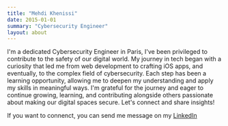 ```yaml
---
title: "Mehdi Khenissi"
date: 2015-01-01
summary: "Cybersecurity Engineer"
layout: about
---
```


I'm a dedicated Cybersecurity Engineer in Paris, I've been privileged to contribute to the safety of our digital world. My journey in tech began with a curiosity that led me from web development to crafting iOS apps, and eventually, to the complex field of cybersecurity. Each step has been a learning opportunity, allowing me to deepen my understanding and apply my skills in meaningful ways. I'm grateful for the journey and eager to continue growing, learning, and contributing alongside others passionate about making our digital spaces secure. Let's connect and share insights!

If you want to connenct, you can send me message on my [ LinkedIn ](https://www.linkedin.com/in/%F0%9F%87%AB%F0%9F%87%B7-mehdi-khenissi-a88b54195/)